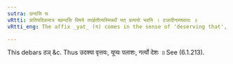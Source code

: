 ```yaml
---
sutra: छन्दसि च
vRtti: प्रातिपदिकमात्र च्छन्दसि विषये तदर्हतीत्यस्मिन्नर्थे यत् प्रत्ययो भवति । ठञादीनामपवादः ॥
vRtti_eng: The affix _yat_ (य) comes in the sense of 'deserving that', in the _Chhandas_, after every _pratipadika_.

---
```

This debars ठञ् &c. Thus उदक्या वृत्तयः, यूप्यः पलाशः, गर्त्यो देशः ॥ See (6.1.213).